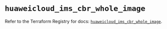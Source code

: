 # `huaweicloud_ims_cbr_whole_image`

Refer to the Terraform Registry for docs: [`huaweicloud_ims_cbr_whole_image`](https://registry.terraform.io/providers/huaweicloud/huaweicloud/1.71.1/docs/resources/ims_cbr_whole_image).
